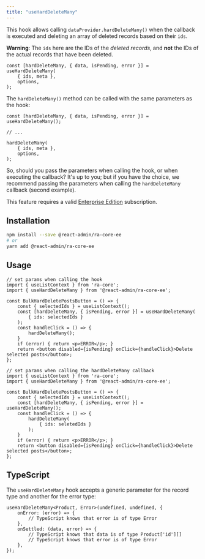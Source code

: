 ```yaml
---
title: "useHardDeleteMany"
---
```


This hook allows calling `dataProvider.hardDeleteMany()` when the callback is executed and deleting an array of deleted records based on their `ids`.

**Warning**: The `ids` here are the IDs of the *deleted records*, and **not** the IDs of the actual records that have been deleted.

```tsx
const [hardDeleteMany, { data, isPending, error }] = useHardDeleteMany(
    { ids, meta },
    options,
);
```

The `hardDeleteMany()` method can be called with the same parameters as the hook:

```tsx
const [hardDeleteMany, { data, isPending, error }] = useHardDeleteMany();

// ...

hardDeleteMany(
    { ids, meta },
    options,
);
```

So, should you pass the parameters when calling the hook, or when executing the callback? It's up to you; but if you have the choice, we recommend passing the parameters when calling the `hardDeleteMany` callback (second example).

This feature requires a valid [Enterprise Edition](https://marmelab.com/ra-enterprise/) subscription.

## Installation

```bash
npm install --save @react-admin/ra-core-ee
# or
yarn add @react-admin/ra-core-ee
```

## Usage

```tsx
// set params when calling the hook
import { useListContext } from 'ra-core';
import { useHardDeleteMany } from '@react-admin/ra-core-ee';

const BulkHardDeletePostsButton = () => {
    const { selectedIds } = useListContext();
    const [hardDeleteMany, { isPending, error }] = useHardDeleteMany(
        { ids: selectedIds }
    );
    const handleClick = () => {
        hardDeleteMany();
    }
    if (error) { return <p>ERROR</p>; }
    return <button disabled={isPending} onClick={handleClick}>Delete selected posts</button>;
};

// set params when calling the hardDeleteMany callback
import { useListContext } from 'ra-core';
import { useHardDeleteMany } from '@react-admin/ra-core-ee';

const BulkHardDeletePostsButton = () => {
    const { selectedIds } = useListContext();
    const [hardDeleteMany, { isPending, error }] = useHardDeleteMany();
    const handleClick = () => {
        hardDeleteMany(
            { ids: seletedIds }
        );
    }
    if (error) { return <p>ERROR</p>; }
    return <button disabled={isPending} onClick={handleClick}>Delete selected posts</button>;
};
```

## TypeScript

The `useHardDeleteMany` hook accepts a generic parameter for the record type and another for the error type:

```tsx
useHardDeleteMany<Product, Error>(undefined, undefined, {
    onError: (error) => {
        // TypeScript knows that error is of type Error
    },
    onSettled: (data, error) => {
        // TypeScript knows that data is of type Product['id'][]
        // TypeScript knows that error is of type Error
    },
});
```